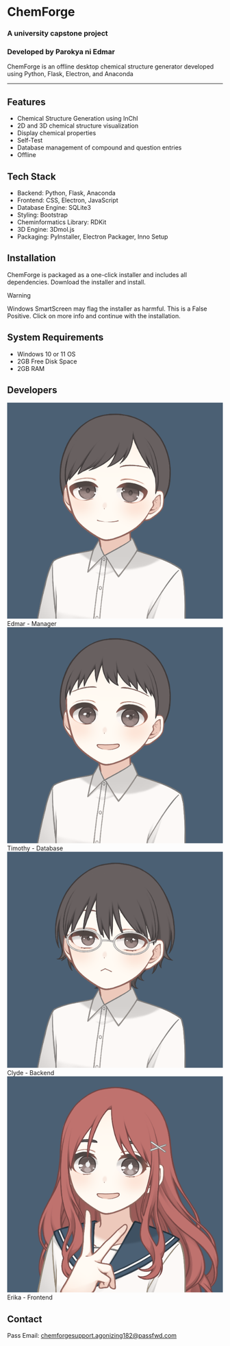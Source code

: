 # ChemForge
### A university capstone project 
### Developed by **Parokya ni Edmar**

ChemForge is an offline desktop chemical structure generator developed using Python, Flask, Electron, and Anaconda

---

## Features
- Chemical Structure Generation using InChI
- 2D and 3D chemical structure visualization
- Display chemical properties
- Self-Test
- Database management of compound and question entries
- Offline

## Tech Stack
- Backend: Python, Flask, Anaconda
- Frontend: CSS, Electron, JavaScript
- Database Engine: SQLite3
- Styling: Bootstrap
- Cheminformatics Library: RDKit
- 3D Engine: 3Dmol.js
- Packaging: PyInstaller, Electron Packager, Inno Setup

## Installation
ChemForge is packaged as a one-click installer and includes all dependencies. Download the installer and install.
> [!WARNING]
> Windows SmartScreen may flag the installer as harmful. This is a False Positive. Click on more info and continue with the installation.

## System Requirements
- Windows 10 or 11 OS
- 2GB Free Disk Space
- 2GB RAM

## Developers
![Edmar](/static/img/edmar.png) Edmar - Manager
![Timothy](/static/img/timothy.png) Timothy - Database
![Clyde](/static/img/clyde.png) Clyde - Backend
![Erika](/static/img/erika.png) Erika - Frontend

## Contact
Pass Email: chemforgesupport.agonizing182@passfwd.com
